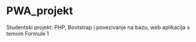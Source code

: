 # PWA_projekt
Studentski projekt: PHP, Bootstrap i povezivanje na bazu, web aplikacija s temom Formule 1

